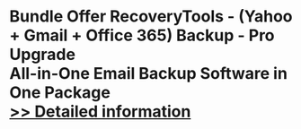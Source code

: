 # Bundle Offer RecoveryTools - (Yahoo + Gmail + Office 365) Backup - Pro Upgrade<br />All-in-One Email Backup Software in One Package<br />[>> Detailed information](https://secure.shareit.com/shareit/product.html?productid=300984808&affiliateid=200057808)